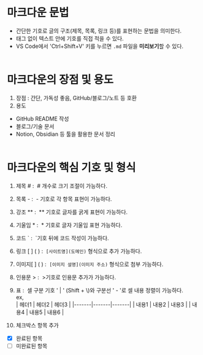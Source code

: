 # 마크다운 문법

- 간단한 기호로 글의 구조(제목, 목록, 링크 등)를 표현하는 문법을 의미한다.
- <tag> 태그 없이 텍스트 안에 기호를 직접 적을 수 있다.
- VS Code에서 'Ctrl+Shift+V' 키를 누르면 `.md` 파일을 **미리보기**할 수 있다.
  <br />
  <br />

# 마크다운의 장점 및 용도

1. 장점 : 간단, 가독성 좋음, GitHub/블로그/노트 등 호환
2. 용도

- GitHub README 작성
- 블로그/기술 문서
- Notion, Obsidian 등 툴을 활용한 문서 정리
  <br />
  <br />

# 마크다운의 핵심 기호 및 형식

1. 제목 #&nbsp;:&nbsp;&nbsp;# 개수로 크기 조절이 가능하다.

2. 목록 -&nbsp;:&nbsp;&nbsp;- 기호로 각 항목 표현이 가능하다.
3. 강조 \*\*&nbsp;:&nbsp;&nbsp;\*\* 기호로 글자를 굵게 표현이 가능하다.
4. 기울임 \*&nbsp;:&nbsp;&nbsp;\* 기호로 글자 기울임 표현 가능하다.
5. 코드 \`&nbsp;:&nbsp;&nbsp;`기호 뒤에 코드 작성이 가능하다.
6. 링크 \[&nbsp;\]&nbsp;\(&nbsp;\)&nbsp;:&nbsp;&nbsp;`[사이트명](도메인)` 형식으로 추가 가능하다.
7. 이미지\[&nbsp;\]&nbsp;\(&nbsp;\)&nbsp;:&nbsp;&nbsp;`[이미지 설명](이미지 주소)` 형식으로 첨부 가능하다.
8. 인용문 >&nbsp;:&nbsp;&nbsp;>기호로 인용문 추가가 가능하다.
9. 표&nbsp;:&nbsp;&nbsp;셀 구분 기호 '&nbsp;|&nbsp;'&nbsp;(Shift + \\)와 구분선 '&nbsp;-&nbsp;'로 셀 내용 정렬이 가능하다. <br />
   ex, <br />
   | 헤더1 | 헤더2 | 헤더3 |
   |-------|-------|-------|
   | 내용1 | 내용2 | 내용3 |
   | 내용4 | 내용5 | 내용6 |
   <br />
10. 체크박스 항목 추가<br />

- [x] 완료된 항목
- [ ] 미완료된 항목
      <br />
      <br />
